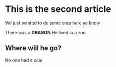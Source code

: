# This is the second article
We just wanted to do some crap here ya know

There was a **DRAGON**
He lived in a zoo

## Where will he go?
No one had a _clue_